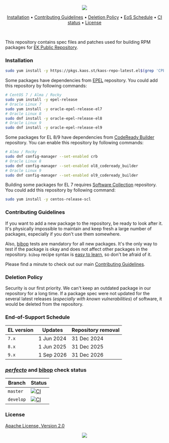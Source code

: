 <p align="center"><a href="#readme"><img src="https://gh.kaos.st/kaos-repo.svg"/></a></p>

<p align="center"><a href="#installation">Installation</a> • <a href="#contributing-guidelines">Contributing Guidelines</a> • <a href="#deletion-policy">Deletion Policy</a> • <a href="#end-of-support-schedule">EoS Schedule</a> • <a href="#perfecto-and-bibop-check-status">CI status</a> • <a href="#license">License</a></p>

<br/>

This repository contains spec files and patches used for building RPM packages for [EK Public Repository](https://pkgs.kaos.st).

### Installation

```bash
sudo yum install -y https://pkgs.kaos.st/kaos-repo-latest.el$(grep 'CPE_NAME' /etc/os-release | tr -d '"' | cut -d':' -f5).noarch.rpm
```

Some packages have dependencies from [EPEL](https://fedoraproject.org/wiki/EPEL) repository. You could add this repository by following commands:

```bash
# CentOS 7 / Alma / Rocky
sudo yum install -y epel-release
# Oracle Linux 7
sudo yum install -y oracle-epel-release-el7
# Oracle Linux 8
sudo dnf install -y oracle-epel-release-el8
# Oracle Linux 9
sudo dnf install -y oracle-epel-release-el9
```

Some packages for EL 8/9 have dependencies from [CodeReady Builder](https://developers.redhat.com/blog/2018/11/15/introducing-codeready-linux-builder) repository. You can enable this repository by following commands:

```bash
# Alma / Rocky
sudo dnf config-manager --set-enabled crb
# Oracle Linux 8
sudo dnf config-manager --set-enabled ol8_codeready_builder
# Oracle Linux 9
sudo dnf config-manager --set-enabled ol9_codeready_builder
```

Building some packages for EL 7 requires [Software Collection](https://wiki.centos.org/SpecialInterestGroup/SCLo) repository. You could add this repository by following command:

```bash
sudo yum install -y centos-release-scl
```

### Contributing Guidelines

If you want to add a new package to the repository, be ready to look after it. It's physically impossible to maintain and keep fresh a large number of packages, especially if you don't use them somewhere.

Also, [bibop](https://kaos.sh/bibop) tests are mandatory for all new packages. It's the only way to test if the package is okay and does not affect other packages in the repository. `bibop` recipe syntax is [easy to learn](https://github.com/essentialkaos/bibop/blob/master/COOKBOOK.md), so don't be afraid of it.

Please find a minute to check out our main [Contributing Guidelines](https://kaos.sh/contributing-guidelines#contributing-guidelines).

### Deletion Policy

Security is our first priority. We can't keep an outdated package in our repository for a long time. If a package spec were not updated for the several latest releases (_especially with known vulnerabilities_) of software, it would be deleted from the repository.

### End-of-Support Schedule

| EL version | Updates     | Repository removal |
|------------|-------------|--------------------|
| `7.x`      | 1 Jun 2024  | 31 Dec 2024        |
| `8.x`      | 1 Jun 2025  | 31 Dec 2025        |
| `9.x`      | 1 Sep 2026  | 31 Dec 2026        |

### [_perfecto_](https://kaos.sh/perfecto) and [bibop](https://kaos.sh/bibop) check status

| Branch | Status |
|--------|--------|
| `master` | [![CI](https://kaos.sh/w/kaos-repo/ci.svg?branch=master)](https://kaos.sh/w/kaos-repo/ci?query=branch:master) |
| `develop` | [![CI](https://kaos.sh/w/kaos-repo/ci.svg?branch=develop)](https://kaos.sh/w/kaos-repo/ci?query=branch:develop) |

### License

[Apache License, Version 2.0](https://www.apache.org/licenses/LICENSE-2.0)

<p align="center"><a href="https://essentialkaos.com"><img src="https://gh.kaos.st/ekgh.svg"/></a></p>

